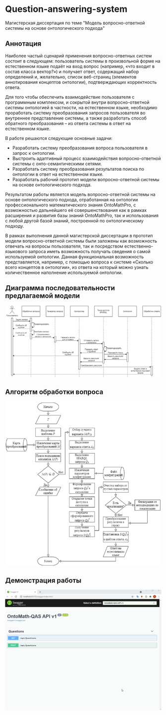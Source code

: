 # Question-answering-system
Магистерская диссертация по теме "Модель вопросно-ответной системы на основе онтологического подхода"

## Аннотация
Наиболее частый сценарий применения вопросно-ответных систем состоит в следующем: пользователь системы в произвольной форме на естественном языке подаёт на вход вопрос (например, «что входит в состав класса вектор?») и получает ответ, содержащий набор определений и, желательно, список веб-страниц (элементов аннотирования концептов онтологии), подтверждающих корректность ответа.

Для того чтобы обеспечить взаимодействие пользователя с программным комплексом, и сокрытой внутри вопросно-ответной системы онтологией в частности, на естественном языке, необходимо проработать систему преобразования запросов пользователя во внутреннее представление системы, а также разработать способ обратного преобразования – из ответа системы в ответ на естественном языке.

В работе решаются следующие основные задачи:
- Разработать систему преобразования вопроса пользователя в запрос к онтологии.
- Выстроить адаптивный процесс взаимодействия вопросно-ответной системы с онто-семантическими сетями.
- Разработать систему преобразования результатов поиска по онтологии в ответ на естественном языке.
- Разработать рабочий прототип модели вопросно-ответной системы на основе онтологического подхода.

Результатом работы является модель вопросно-ответной системы на основе онтологического подхода, отработанная на онтологии профессионального математического знания OntoMathPro, с возможностью дальнейшего её совершенствования как в рамках расширения и развития базы знаний OntoMathPro, так и использования с любой другой базой знаний, построенной по онтологическому подходу.

В рамках выполнения данной магистерской диссертации в прототип модели вопросно-ответной системы были заложены как возможность отвечать на вопросы пользователя, так и посредством естественно-языкового запроса иметь возможность получать сведения о самой используемой онтологии. Данная функциональная возможность представляется, например, с помощью вопроса к системе «Сколько всего концептов в онтологии», из ответа на который можно узнать количественное наполнение используемой онтологии.

## Диаграмма последовательности предлагаемой модели

![Диаграмма последовательности. Отображены порядок действий и протекающих процессов в модели вопросно-ответной системы, основанной на онтологическом подходе, предлагаемой в данной работе](https://github.com/EgoPingvina/Question-answering-system/blob/master/Documents/Images/global%20sequence%20diagram.png?raw=true)

## Алгоритм обработки вопроса

![Блок-схема обработки вопроса пользователя](https://github.com/EgoPingvina/Question-answering-system/blob/master/Documents/Images/question%20processing%20algorithm.png?raw=true)

## Демонстрация работы

![Демонстрация работы](https://github.com/EgoPingvina/Question-answering-system/blob/master/Documents/Images/%D0%94%D0%B5%D0%BC%D0%BE%D0%BD%D1%81%D1%82%D1%80%D0%B0%D1%86%D0%B8%D1%8F%20%D0%B7%D0%B0%D0%BF%D1%80%D0%BE%D1%81%D0%BE%D0%B2.gif?raw=true)
